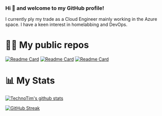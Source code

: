 ### Hi 👋 and welcome to my GitHub profile!

I currently ply my trade as a Cloud Engineer mainly working in the Azure space. I have a keen interest in homelabbing and DevOps.

# 🧑‍💻 My public repos

[![Readme Card](https://github-readme-stats.vercel.app/api/pin/?username=qman-being&repo=terraform-esxi&theme=radical)](https://github.com/qman-being/terraform-esxi)
[![Readme Card](https://github-readme-stats.vercel.app/api/pin/?username=qman-being&repo=terraform-ansible-lab&theme=radical)](https://github.com/qman-being/terraform-ansible-lab)
[![Readme Card](https://github-readme-stats.vercel.app/api/pin/?username=qman-being&repo=powershell&theme=radical)](https://github.com/qman-being/powershell)

# 📊 My Stats

[![TechnoTim's github stats](https://github-readme-stats.vercel.app/api?username=qman-being&show_icons=true&count_private=true&theme=radical&hide=stars)](https://github.com/qman-being)

[![GitHub Streak](https://github-readme-streak-stats.herokuapp.com/?user=qman-being&theme=dark&count_private=true&theme=radical)](https://github.com/qman-being)
